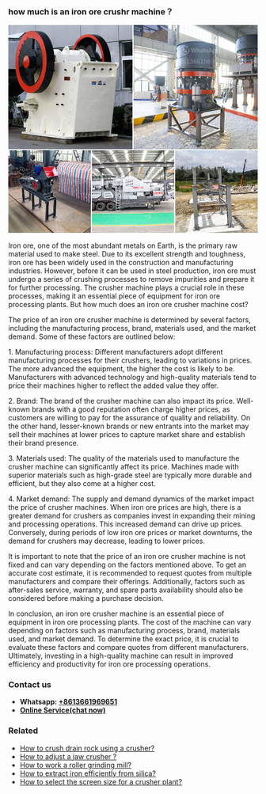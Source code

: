 <h3>how much is an iron ore crushr machine？</h3><img src='1701746078.jpg' alt=''><p>Iron ore, one of the most abundant metals on Earth, is the primary raw material used to make steel. Due to its excellent strength and toughness, iron ore has been widely used in the construction and manufacturing industries. However, before it can be used in steel production, iron ore must undergo a series of crushing processes to remove impurities and prepare it for further processing. The crusher machine plays a crucial role in these processes, making it an essential piece of equipment for iron ore processing plants. But how much does an iron ore crusher machine cost?</p><p>The price of an iron ore crusher machine is determined by several factors, including the manufacturing process, brand, materials used, and the market demand. Some of these factors are outlined below:</p><p>1. Manufacturing process: Different manufacturers adopt different manufacturing processes for their crushers, leading to variations in prices. The more advanced the equipment, the higher the cost is likely to be. Manufacturers with advanced technology and high-quality materials tend to price their machines higher to reflect the added value they offer.</p><p>2. Brand: The brand of the crusher machine can also impact its price. Well-known brands with a good reputation often charge higher prices, as customers are willing to pay for the assurance of quality and reliability. On the other hand, lesser-known brands or new entrants into the market may sell their machines at lower prices to capture market share and establish their brand presence.</p><p>3. Materials used: The quality of the materials used to manufacture the crusher machine can significantly affect its price. Machines made with superior materials such as high-grade steel are typically more durable and efficient, but they also come at a higher cost.</p><p>4. Market demand: The supply and demand dynamics of the market impact the price of crusher machines. When iron ore prices are high, there is a greater demand for crushers as companies invest in expanding their mining and processing operations. This increased demand can drive up prices. Conversely, during periods of low iron ore prices or market downturns, the demand for crushers may decrease, leading to lower prices.</p><p>It is important to note that the price of an iron ore crusher machine is not fixed and can vary depending on the factors mentioned above. To get an accurate cost estimate, it is recommended to request quotes from multiple manufacturers and compare their offerings. Additionally, factors such as after-sales service, warranty, and spare parts availability should also be considered before making a purchase decision.</p><p>In conclusion, an iron ore crusher machine is an essential piece of equipment in iron ore processing plants. The cost of the machine can vary depending on factors such as manufacturing process, brand, materials used, and market demand. To determine the exact price, it is crucial to evaluate these factors and compare quotes from different manufacturers. Ultimately, investing in a high-quality machine can result in improved efficiency and productivity for iron ore processing operations.</p><h3>Contact us</h3><ul><li><strong>Whatsapp:&nbsp;<a href="https://wa.me/8613661969651">+8613661969651</a></strong></li><li><a href="https://swt.shibang-china.com/?git&amp;zhl&amp;how much is an iron ore crushr machine？"><strong>Online Service(chat now)</strong></a></li></ul><h3>Related</h3><ul><li><a href='How to crush drain rock using a crusher.md'>How to crush drain rock using a crusher?</a></li><li><a href='How to adjust a jaw crusher .md'>How to adjust a jaw crusher ?</a></li><li><a href='How to work a roller grinding mill.md'>How to work a roller grinding mill?</a></li><li><a href='How to extract iron efficiently from silica.md'>How to extract iron efficiently from silica?</a></li><li><a href='How to select the screen size for a crusher plant.md'>How to select the screen size for a crusher plant?</a></li></ul>
